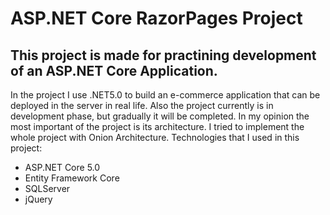 # ASP.NET Core RazorPages Project
## This project is made for practining development of an ASP.NET Core Application.
In the project I use .NET5.0 to build an e-commerce application that can be deployed in the server in real life.
Also the project currently is in development phase, but gradually it will be completed.
In my opinion the most important of the project is its architecture. I tried to implement the whole project with Onion Architecture.
Technologies that I used in this project:
- ASP.NET Core 5.0
- Entity Framework Core 
- SQLServer
- jQuery
